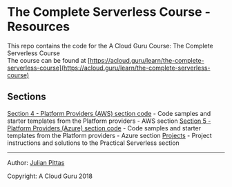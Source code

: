 # The Complete Serverless Course - Resources
This repo contains the code for the A Cloud Guru Course: The Complete Serverless Course<br />
The course can be found at [https://acloud.guru/learn/the-complete-serverless-course](https://acloud.guru/learn/the-complete-serverless-course)


## Sections
[Section 4 - Platform Providers (AWS) section code](./section-4) - Code samples and starter templates from the Platform providers - AWS section
[Section 5 - Platform Providers (Azure) section code](./section-5) - Code samples and starter templates from the Platform providers - Azure section
[Projects](./projects) - Project instructions and solutions to the Practical Serverless section

<hr>

Author: [Julian Pittas](https://twitter.com/julianpitt)

Copyright: A Cloud Guru 2018
